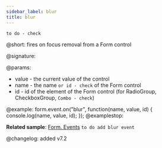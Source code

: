 ```yaml
---
sidebar_label: blur
title: blur
---          
```


`to do - check`

@short: fires on focus removal from a Form control

@signature: 

@params:
- value - the current value of the control
- name - the name `or id - check` of the Form control 
- id - id of the element of the Form control (for RadioGroup, CheckboxGroup, `Combo - check`)

@example:
form.event.on("blur", function(name, value, id) {
    console.log(name, value, id);
});
@examplestop: 

**Related sample**: [Form. Events](https://snippet.dhtmlx.com/vyipsaoa) `to do add blur event`

@changelog: added v7.2

